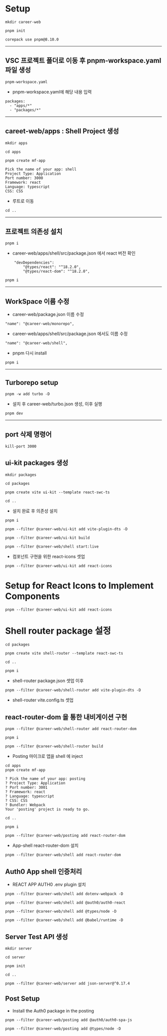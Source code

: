 # Setup

```
mkdir career-web
```

```
pnpm init
```

```
corepack use pnpm@8.10.0
```

---

## VSC 프로젝트 폴더로 이동 후 pnpm-workspace.yaml파일 생성

```
pnpm-workspace.yaml
```

-   pnpm-workspace.yaml에 해당 내용 입력

```
packages:
  - "apps/*"
  - "packages/*"
```

---

## careet-web/apps : Shell Project 생성

```
mkdir apps
```

```
cd apps
```

```
pnpm create mf-app
```

```
Pick the name of your app: shell
Project Type: Application
Port number: 3000
Framework: react
Language: typescript
CSS: CSS
```

-   루트로 이동

```
cd ..
```

---

## 프로젝트 의존성 설치

```
pnpm i
```

-   career-web/apps/shell/src/package.json 에서 react 버전 확인

```
    "devDependencies":
        "@types/react": "^18.2.0",
        "@types/react-dom": "^18.2.0",
```

```
pnpm i
```

---

## WorkSpace 이름 수정

-   career-web/package.json 이름 수정

```
"name": "@career-web/monorepo",
```

-   career-web/apps/shell/src/package.json 에서도 이름 수정

```
"name": "@career-web/shell",
```

-   pnpm 다시 install

```
pnpm i
```

---

## Turborepo setup

```
pnpm -w add turbo -D
```

-   설치 후 career-web/turbo.json 생성, 이후 실행

```
pnpm dev
```

---

## port 삭제 명령어

```
kill-port 3000
```

## ui-kit packages 생성

```
mkdir packages
```

```
cd packages
```

```
pnpm create vite ui-kit --template react-swc-ts
```

```
cd ..
```

-   설치 완료 후 의존성 설치

```
pnpm i
```

```
pnpm --filter @career-web/ui-kit add vite-plugin-dts -D
```

```
pnpm --filter @career-web/ui-kit build
```

```
pnpm --filter @career-web/shell start:live
```

-   컴포넌트 구현을 위한 react-icons 셋업

```
pnpm --filter @career-web/ui-kit add react-icons
```

# Setup for React Icons to Implement Components

```
pnpm --filter @career-web/ui-kit add react-icons
```

# Shell router package 설정

```
cd packages
```

```
pnpm create vite shell-router --template react-swc-ts
```

```
cd ..
```

```
pnpm i
```

-   shell-router package.json 셋업 이후

```
pnpm --filter @career-web/shell-router add vite-plugin-dts -D
```

-   shell-router vite.config.ts 셋업

## react-router-dom 을 통한 내비게이션 구현

```
pnpm --filter @career-web/shell-router add react-router-dom
```

```
pnpm i
```

```
pnpm --filter @career-web/shell-router build
```

-   Posting 마이크로 앱을 shell 에 inject

```
cd apps
pnpm create mf-app
```

```
? Pick the name of your app: posting
? Project Type: Application
? Port number: 3001
? Framework: react
? Language: typescript
? CSS: CSS
? Bundler: Webpack
Your 'posting' project is ready to go.
```

```
cd ..
```

```
pnpm i
```

```
pnpm --filter @career-web/posting add react-router-dom
```

-   App-shell react-router-dom 설치

```
pnpm --filter @career-web/shell add react-router-dom
```

## Auth0 App shell 인증처리

-   REACT APP AUTH0 .env plugin 설치

```
pnpm --filter @career-web/shell add dotenv-webpack -D
```

```
pnpm --filter @career-web/shell add @auth0/auth0-react
```

```
pnpm --filter @career-web/shell add @types/node -D
```

```
pnpm --filter @career-web/shell add @babel/runtime -D
```

## Server Test API 생성

```
mkdir server
```

```
cd server
```

```
pnpm init
```

```
cd ..
```

```
pnpm --filter @career-web/server add json-server@^0.17.4
```

## Post Setup

-   Install the Auth0 package in the posting

```
pnpm --filter @career-web/posting add @auth0/auth0-spa-js
```

```
pnpm --filter @career-web/posting add @types/node -D
```
